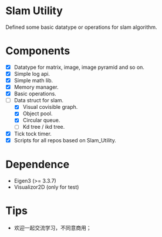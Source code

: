 # Slam Utility
Defined some basic datatype or operations for slam algorithm.

# Components
- [x] Datatype for matrix, image, image pyramid and so on.
- [x] Simple log api.
- [x] Simple math lib.
- [x] Memory manager.
- [x] Basic operations.
- [ ] Data struct for slam.
    - [x] Visual covisible graph.
    - [x] Object pool.
    - [x] Circular queue.
    - [ ] Kd tree / ikd tree.
- [x] Tick tock timer.
- [x] Scripts for all repos based on Slam_Utility.

# Dependence
- Eigen3 (>= 3.3.7)
- Visualizor2D (only for test)

# Tips
- 欢迎一起交流学习，不同意商用；
